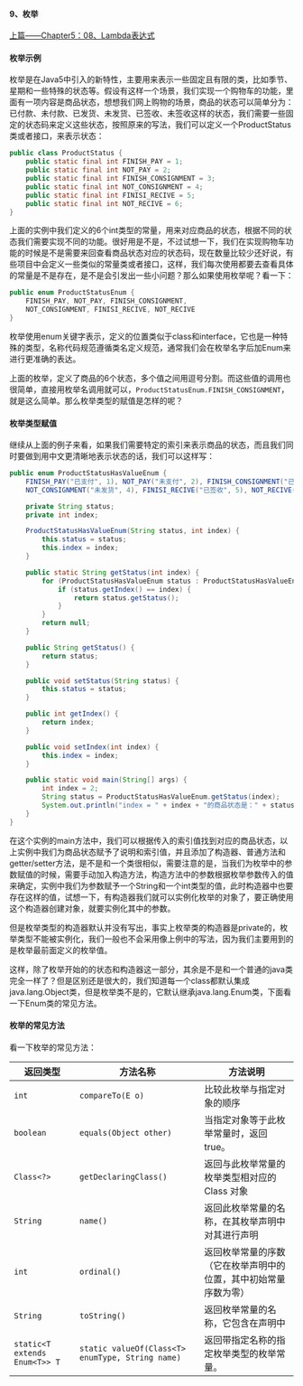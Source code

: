 #### 9、枚举

[上篇——Chapter5：08、Lambda表达式](08、Lambda表达式.md)

#### 枚举示例

枚举是在Java5中引入的新特性，主要用来表示一些固定且有限的类，比如季节、星期和一些特殊的状态等。假设有这样一个场景，我们实现一个购物车的功能，里面有一项内容是商品状态，想想我们网上购物的场景，商品的状态可以简单分为：已付款、未付款、已发货、未发货、已签收、未签收这样的状态，我们需要一些固定的状态码来定义这些状态，按照原来的写法，我们可以定义一个ProductStatus类或者接口，来表示状态：

```java
public class ProductStatus {
    public static final int FINISH_PAY = 1;
    public static final int NOT_PAY = 2;
    public static final int FINISH_CONSIGNMENT = 3;
    public static final int NOT_CONSIGNMENT = 4;
    public static final int FINISI_RECIVE = 5;
    public static final int NOT_RECIVE = 6;
}
```

上面的实例中我们定义的6个int类型的常量，用来对应商品的状态，根据不同的状态我们需要实现不同的功能。很好用是不是，不过试想一下，我们在实现购物车功能的时候是不是需要来回查看商品状态对应的状态码，现在数量比较少还好说，有些项目中会定义一些类似的常量类或者接口，这样，我们每次使用都要去查看具体的常量是不是存在，是不是会引发出一些小问题？那么如果使用枚举呢？看一下：

```java
public enum ProductStatusEnum {
    FINISH_PAY, NOT_PAY, FINISH_CONSIGNMENT,
    NOT_CONSIGNMENT, FINISI_RECIVE, NOT_RECIVE
}
```

枚举使用enum关键字表示，定义的位置类似于class和interface，它也是一种特殊的类型，名称代码规范遵循类名定义规范，通常我们会在枚举名字后加Enum来进行更准确的表达。

上面的枚举，定义了商品的6个状态，多个值之间用逗号分割。而这些值的调用也很简单，直接用枚举名调用就可以，```ProductStatusEnum.FINISH_CONSIGNMENT```，就是这么简单。那么枚举类型的赋值是怎样的呢？

#### 枚举类型赋值

继续从上面的例子来看，如果我们需要特定的索引来表示商品的状态，而且我们同时要做到用中文更清晰地表示状态的话，我们可以这样写：

```java
public enum ProductStatusHasValueEnum {
    FINISH_PAY("已支付", 1), NOT_PAY("未支付", 2), FINISH_CONSIGNMENT("已发货", 3),
    NOT_CONSIGNMENT("未发货", 4), FINISI_RECIVE("已签收", 5), NOT_RECIVE("未签收", 6);

    private String status;
    private int index;

    ProductStatusHasValueEnum(String status, int index) {
        this.status = status;
        this.index = index;
    }

    public static String getStatus(int index) {
        for (ProductStatusHasValueEnum status : ProductStatusHasValueEnum.values()) {
            if (status.getIndex() == index) {
                return status.getStatus();
            }
        }
        return null;
    }

    public String getStatus() {
        return status;
    }

    public void setStatus(String status) {
        this.status = status;
    }

    public int getIndex() {
        return index;
    }

    public void setIndex(int index) {
        this.index = index;
    }

    public static void main(String[] args) {
        int index = 2;
        String status = ProductStatusHasValueEnum.getStatus(index);
        System.out.println("index = " + index + "的商品状态是：" + status);
    }
}

```

在这个实例的main方法中，我们可以根据传入的索引值找到对应的商品状态，以上实例中我们为商品状态赋予了说明和索引值，并且添加了构造器、普通方法和getter/setter方法，是不是和一个类很相似，需要注意的是，当我们为枚举中的参数赋值的时候，需要手动加入构造方法，构造方法中的参数根据枚举参数传入的值来确定，实例中我们为参数赋予一个String和一个int类型的值，此时构造器中也要存在这样的值，试想一下，有构造器我们就可以实例化枚举的对象了，要正确使用这个构造器创建对象，就要实例化其中的参数。

但是枚举类型的构造器默认并没有写出，事实上枚举类的构造器是private的，枚举类型不能被实例化，我们一般也不会采用像上例中的写法，因为我们主要用到的是枚举最前面定义的枚举值。

这样，除了枚举开始的的状态和构造器这一部分，其余是不是和一个普通的java类完全一样了？但是区别还是很大的，我们知道每一个class都默认集成java.lang.Object类，但是枚举类不是的，它默认继承java.lang.Enum类，下面看一下Enum类的常见方法。

#### 枚举的常见方法

看一下枚举的常见方法：

| 返回类型                      | 方法名称                                         | 方法说明                                                     |
| ----------------------------- | ------------------------------------------------ | ------------------------------------------------------------ |
| `int`                         | `compareTo(E o)`                                 | 比较此枚举与指定对象的顺序                                   |
| `boolean`                     | `equals(Object other)`                           | 当指定对象等于此枚举常量时，返回 true。                      |
| `Class<?>`                    | `getDeclaringClass()`                            | 返回与此枚举常量的枚举类型相对应的 Class 对象                |
| `String`                      | `name()`                                         | 返回此枚举常量的名称，在其枚举声明中对其进行声明             |
| `int`                         | `ordinal()`                                      | 返回枚举常量的序数（它在枚举声明中的位置，其中初始常量序数为零） |
| `String`                      | `toString()`                                     | 返回枚举常量的名称，它包含在声明中                           |
| `static<T extends Enum<T>> T` | `static valueOf(Class<T> enumType, String name)` | 返回带指定名称的指定枚举类型的枚举常量。                     |





